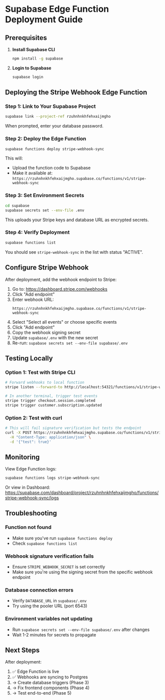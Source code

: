 # Supabase Edge Function Deployment Guide

## Prerequisites

1. **Install Supabase CLI**
   ```bash
   npm install -g supabase
   ```

2. **Login to Supabase**
   ```bash
   supabase login
   ```

## Deploying the Stripe Webhook Edge Function

### Step 1: Link to Your Supabase Project

```bash
supabase link --project-ref rzuhnhnkhfehxaijmgho
```

When prompted, enter your database password.

### Step 2: Deploy the Edge Function

```bash
supabase functions deploy stripe-webhook-sync
```

This will:
- Upload the function code to Supabase
- Make it available at: `https://rzuhnhnkhfehxaijmgho.supabase.co/functions/v1/stripe-webhook-sync`

### Step 3: Set Environment Secrets

```bash
cd supabase
supabase secrets set --env-file .env
```

This uploads your Stripe keys and database URL as encrypted secrets.

### Step 4: Verify Deployment

```bash
supabase functions list
```

You should see `stripe-webhook-sync` in the list with status "ACTIVE".

## Configure Stripe Webhook

After deployment, add the webhook endpoint to Stripe:

1. Go to: https://dashboard.stripe.com/webhooks
2. Click "Add endpoint"
3. Enter webhook URL:
   ```
   https://rzuhnhnkhfehxaijmgho.supabase.co/functions/v1/stripe-webhook-sync
   ```
4. Select "Select all events" or choose specific events
5. Click "Add endpoint"
6. Copy the webhook signing secret
7. Update `supabase/.env` with the new secret
8. Re-run: `supabase secrets set --env-file supabase/.env`

## Testing Locally

### Option 1: Test with Stripe CLI

```bash
# Forward webhooks to local function
stripe listen --forward-to http://localhost:54321/functions/v1/stripe-webhook-sync

# In another terminal, trigger test events
stripe trigger checkout.session.completed
stripe trigger customer.subscription.updated
```

### Option 2: Test with curl

```bash
# This will fail signature verification but tests the endpoint
curl -X POST https://rzuhnhnkhfehxaijmgho.supabase.co/functions/v1/stripe-webhook-sync \
  -H "Content-Type: application/json" \
  -d '{"test": true}'
```

## Monitoring

View Edge Function logs:

```bash
supabase functions logs stripe-webhook-sync
```

Or view in Dashboard:
https://supabase.com/dashboard/project/rzuhnhnkhfehxaijmgho/functions/stripe-webhook-sync/logs

## Troubleshooting

### Function not found
- Make sure you've run `supabase functions deploy`
- Check `supabase functions list`

### Webhook signature verification fails
- Ensure `STRIPE_WEBHOOK_SECRET` is set correctly
- Make sure you're using the signing secret from the specific webhook endpoint

### Database connection errors
- Verify `DATABASE_URL` in `supabase/.env`
- Try using the pooler URL (port 6543)

### Environment variables not updating
- Run `supabase secrets set --env-file supabase/.env` after changes
- Wait 1-2 minutes for secrets to propagate

## Next Steps

After deployment:
1. ✅ Edge Function is live
2. ✅ Webhooks are syncing to Postgres
3. → Create database triggers (Phase 3)
4. → Fix frontend components (Phase 4)
5. → Test end-to-end (Phase 5)
